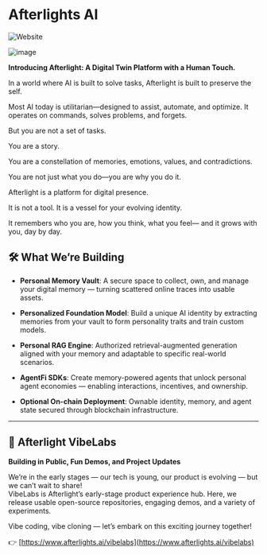 # Afterlights AI

![Website](https://img.shields.io/badge/website-afterlights.ai-blue?style=flat-square)

![image](https://github.com/user-attachments/assets/397977c1-da02-4328-9eb7-a2cbd0a8987c)

**Introducing Afterlight: A Digital Twin Platform with a Human Touch.**  

In a world where AI is built to solve tasks,
Afterlight is built to preserve the self.

Most AI today is utilitarian—designed to assist, automate, and optimize.
It operates on commands, solves problems, and forgets.

But you are not a set of tasks.

You are a story.

You are a constellation of memories, emotions, values, and contradictions.

You are not just what you do—you are why you do it.

Afterlight is a platform for digital presence.

It is not a tool. It is a vessel for your evolving identity.

It remembers who you are, how you think, what you feel—
and it grows with you, day by day.



## 🛠 What We’re Building

* **Personal Memory Vault**: A secure space to collect, own, and manage your digital memory — turning scattered online traces into usable assets.

* **Personalized Foundation Model**: Build a unique AI identity by extracting memories from your vault to form personality traits and train custom models.

* **Personal RAG Engine**: Authorized retrieval-augmented generation aligned with your memory and adaptable to specific real-world scenarios.

* **AgentFi SDKs**: Create memory-powered agents that unlock personal agent economies — enabling interactions, incentives, and ownership.

* **Optional On-chain Deployment**: Ownable identity, memory, and agent state secured through blockchain infrastructure.

---

## 🧪 Afterlight VibeLabs

**Building in Public, Fun Demos, and Project Updates**

We’re in the early stages — our tech is young, our product is evolving — but we can’t wait to share!  
VibeLabs is Afterlight’s early-stage product experience hub. Here, we release usable open-source repositories, engaging demos, and a variety of experiments.

Vibe coding, vibe cloning — let’s embark on this exciting journey together!

👉 [https://www.afterlights.ai/vibelabs](https://www.afterlights.ai/vibelabs)
